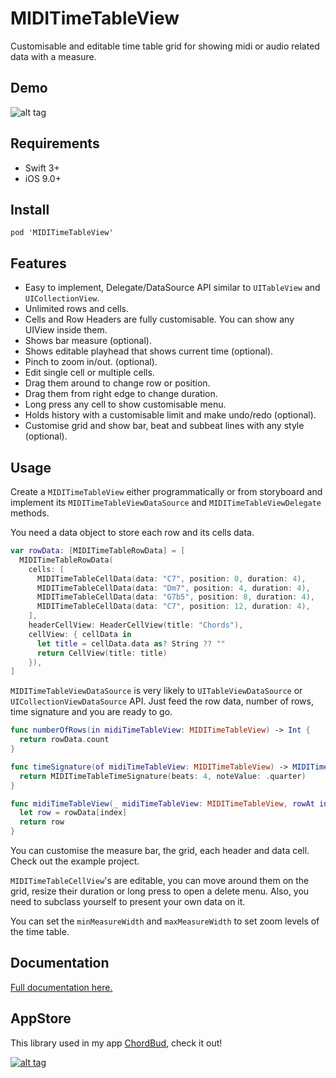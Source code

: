 MIDITimeTableView
===
 
Customisable and editable time table grid for showing midi or audio related data with a measure.

Demo
----

![alt tag](https://github.com/cemolcay/MIDITimeTableView/raw/master/demo.gif)

Requirements
----

- Swift 3+
- iOS 9.0+

Install
----

```
pod 'MIDITimeTableView'
```

Features
----

* Easy to implement, Delegate/DataSource API similar to `UITableView` and `UICollectionView`.
* Unlimited rows and cells.
* Cells and Row Headers are fully customisable. You can show any UIView inside them.
* Shows bar measure (optional).
* Shows editable playhead that shows current time (optional).
* Pinch to zoom in/out. (optional).
* Edit single cell or multiple cells.
* Drag them around to change row or position.
* Drag them from right edge to change duration.
* Long press any cell to show customisable menu.
* Holds history with a customisable limit and make undo/redo (optional).
* Customise grid and show bar, beat and subbeat lines with any style (optional).


Usage
----

Create a `MIDITimeTableView` either programmatically or from storyboard and implement its `MIDITimeTableViewDataSource` and `MIDITimeTableViewDelegate` methods.
  
You need a data object to store each row and its cells data.

``` swift
var rowData: [MIDITimeTableRowData] = [
  MIDITimeTableRowData(
    cells: [
      MIDITimeTableCellData(data: "C7", position: 0, duration: 4),
      MIDITimeTableCellData(data: "Dm7", position: 4, duration: 4),
      MIDITimeTableCellData(data: "G7b5", position: 8, duration: 4),
      MIDITimeTableCellData(data: "C7", position: 12, duration: 4),
    ],
    headerCellView: HeaderCellView(title: "Chords"),
    cellView: { cellData in
      let title = cellData.data as? String ?? ""
      return CellView(title: title)
    }),
]
```

`MIDITimeTableViewDataSource` is very likely to `UITableViewDataSource` or `UICollectionViewDataSource` API. Just feed the row data, number of rows, time signature and you are ready to go.

``` swift
func numberOfRows(in midiTimeTableView: MIDITimeTableView) -> Int {
  return rowData.count
}

func timeSignature(of midiTimeTableView: MIDITimeTableView) -> MIDITimeTableTimeSignature {
  return MIDITimeTableTimeSignature(beats: 4, noteValue: .quarter)
}

func midiTimeTableView(_ midiTimeTableView: MIDITimeTableView, rowAt index: Int) -> MIDITimeTableRowData {
  let row = rowData[index]
  return row
}
```
  
You can customise the measure bar, the grid, each header and data cell. Check out the example project.

`MIDITimeTableCellView`'s are editable, you can move around them on the grid, resize their duration or long press to open a delete menu. Also, you need to subclass yourself to present your own data on it.
  
You can set the `minMeasureWidth` and `maxMeasureWidth` to set zoom levels of the time table.

Documentation
----

[Full documentation here.](http://cemolcay.github.io/MIDITimeTableView)

AppStore
----

This library used in my app [ChordBud](https://itunes.apple.com/us/app/chordbud-chord-progressions/id1313017378?mt=8), check it out!
  
[![alt tag](https://linkmaker.itunes.apple.com/assets/shared/badges/en-us/appstore-lrg.svg)](https://itunes.apple.com/us/app/chordbud-chord-progressions/id1313017378?mt=8)
